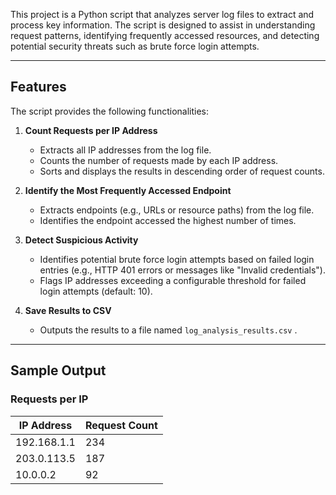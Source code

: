 This project is a Python script that analyzes server log files to extract and process key information. The script is designed to assist in understanding request patterns, identifying frequently accessed resources, and detecting potential security threats such as brute force login attempts.

---

## Features

The script provides the following functionalities:

1. **Count Requests per IP Address**  
   - Extracts all IP addresses from the log file.  
   - Counts the number of requests made by each IP address.  
   - Sorts and displays the results in descending order of request counts.

2. **Identify the Most Frequently Accessed Endpoint**  
   - Extracts endpoints (e.g., URLs or resource paths) from the log file.  
   - Identifies the endpoint accessed the highest number of times.

3. **Detect Suspicious Activity**  
   - Identifies potential brute force login attempts based on failed login entries (e.g., HTTP 401 errors or messages like "Invalid credentials").  
   - Flags IP addresses exceeding a configurable threshold for failed login attempts (default: 10).  

4. **Save Results to CSV**  
   - Outputs the results to a file named `log_analysis_results.csv` .  

---

## Sample Output

### **Requests per IP**  
| IP Address      | Request Count |  
|-----------------|---------------|  
| 192.168.1.1     | 234           |  
| 203.0.113.5     | 187           |  
| 10.0.0.2        | 92            |  
